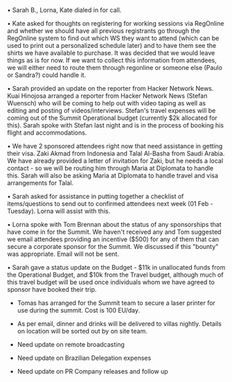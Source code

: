 • Sarah B., Lorna, Kate dialed in for call.

• Kate asked for thoughts on registering for working sessions via
RegOnline and whether we should have all previous registrants go through
the RegOnline system to find out which WS they want to attend (which can
be used to print out a personalized schedule later) and to have them see
the shirts we have available to purchase. It was decided that we would
leave things as is for now. If we want to collect this information from
attendees, we will either need to route them through regonline or
someone else (Paulo or Sandra?) could handle it.

• Sarah provided an update on the reporter from Hacker Network News.
Kuai Hinojosa arranged a reporter from Hacker Network News (Stefan
Wuensch) who will be coming to help out with video taping as well as
editing and posting of videos/interviews. Stefan's travel expenses will
be coming out of the Summit Operational budget (currently $2k allocated
for this). Sarah spoke with Stefan last night and is in the process of
booking his flight and accommodations.

• We have 2 sponsored attendees right now that need assistance in
getting their visa. Zaki Akmad from Indonesia and Talal Al-Basha from
Saudi Arabia. We have already provided a letter of invitation for Zaki,
but he needs a local contact - so we will be routing him through Maria
at Diplomata to handle this. Sarah will also be asking Maria at
Diplomata to handle travel and visa arrangements for Talal.

• Sarah asked for assistance in putting together a checklist of
items/questions to send out to confirmed attendees next week (01 Feb -
Tuesday). Lorna will assist with this.

• Lorna spoke with Tom Brennan about the status of any sponsorships that
have come in for the Summit. We haven't received any and Tom suggested
we email attendees providing an incentive ($500) for any of them that
can secure a corporate sponsor for the Summit. We discussed if this
"bounty" was appropriate. Email will not be sent.

• Sarah gave a status update on the Budget - $11k in unallocated funds
from the Operational Budget, and $10k from the Travel budget, although
much of this travel budget will be used once individuals whom we have
agreed to sponsor have booked their trip.

  - Tomas has arranged for the Summit team to secure a laser printer for
    use during the summit. Cost is 100 EU/day.

<!-- end list -->

  - As per email, dinner and drinks will be delivered to villas nightly.
    Details on location will be sorted out by on site team.

<!-- end list -->

  - Need update on remote broadcasting

<!-- end list -->

  - Need update on Brazilian Delegation expenses

<!-- end list -->

  - Need update on PR Company releases and follow up